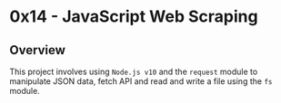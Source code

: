 # 0x14 - JavaScript Web Scraping

## Overview

This project involves using `Node.js v10` and the `request` module to manipulate JSON data, fetch API and read and write a file using the `fs` module.